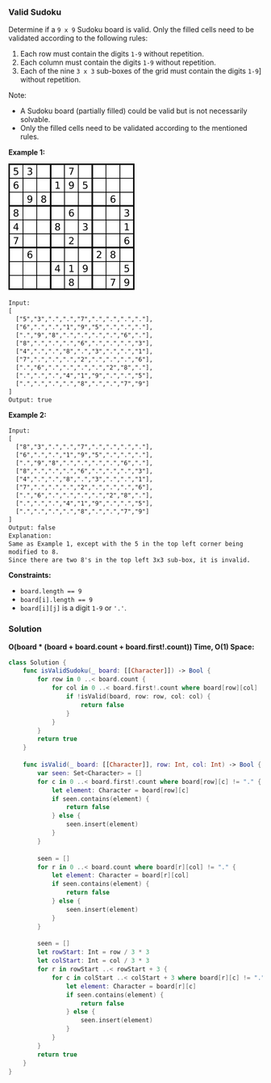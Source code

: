 
### Valid Sudoku

Determine if a `9 x 9` Sudoku board is valid. Only the filled cells need to be validated according to the following rules:

1. Each row must contain the digits `1-9` without repetition.
2. Each column must contain the digits `1-9` without repetition.
3. Each of the nine `3 x 3` sub-boxes of the grid must contain the digits `1-9`] without repetition.

Note:
* A Sudoku board (partially filled) could be valid but is not necessarily solvable.
* Only the filled cells need to be validated according to the mentioned rules.

__Example 1:__

![question_36.png](../images/question_36.png)
```
Input:
[
  ["5","3",".",".","7",".",".",".","."],
  ["6",".",".","1","9","5",".",".","."],
  [".","9","8",".",".",".",".","6","."],
  ["8",".",".",".","6",".",".",".","3"],
  ["4",".",".","8",".","3",".",".","1"],
  ["7",".",".",".","2",".",".",".","6"],
  [".","6",".",".",".",".","2","8","."],
  [".",".",".","4","1","9",".",".","5"],
  [".",".",".",".","8",".",".","7","9"]
]
Output: true
```
__Example 2:__
```
Input:
[
  ["8","3",".",".","7",".",".",".","."],
  ["6",".",".","1","9","5",".",".","."],
  [".","9","8",".",".",".",".","6","."],
  ["8",".",".",".","6",".",".",".","3"],
  ["4",".",".","8",".","3",".",".","1"],
  ["7",".",".",".","2",".",".",".","6"],
  [".","6",".",".",".",".","2","8","."],
  [".",".",".","4","1","9",".",".","5"],
  [".",".",".",".","8",".",".","7","9"]
]
Output: false
Explanation: 
Same as Example 1, except with the 5 in the top left corner being modified to 8. 
Since there are two 8's in the top left 3x3 sub-box, it is invalid.
```

__Constraints:__
* `board.length == 9`
* `board[i].length == 9`
* `board[i][j]` is a digit `1-9` or `'.'`.

### Solution
__O(board * (board + board.count + board.first!.count)) Time, O(1) Space:__
```Swift
class Solution {
    func isValidSudoku(_ board: [[Character]]) -> Bool {
        for row in 0 ..< board.count {
            for col in 0 ..< board.first!.count where board[row][col] != "." {
                if !isValid(board, row: row, col: col) {
                    return false
                }
            }
        }
        return true
    }

    func isValid(_ board: [[Character]], row: Int, col: Int) -> Bool {
        var seen: Set<Character> = []
        for c in 0 ..< board.first!.count where board[row][c] != "." {
            let element: Character = board[row][c]
            if seen.contains(element) {
                return false
            } else {
                seen.insert(element)
            }
        }
        
        seen = []
        for r in 0 ..< board.count where board[r][col] != "." {
            let element: Character = board[r][col]
            if seen.contains(element) {
                return false
            } else {
                seen.insert(element)
            }
        }

        seen = []
        let rowStart: Int = row / 3 * 3
        let colStart: Int = col / 3 * 3
        for r in rowStart ..< rowStart + 3 {
            for c in colStart ..< colStart + 3 where board[r][c] != "." {
                let element: Character = board[r][c]
                if seen.contains(element) {
                    return false
                } else {
                    seen.insert(element)
                }
            }
        }
        return true
    }
}
```
